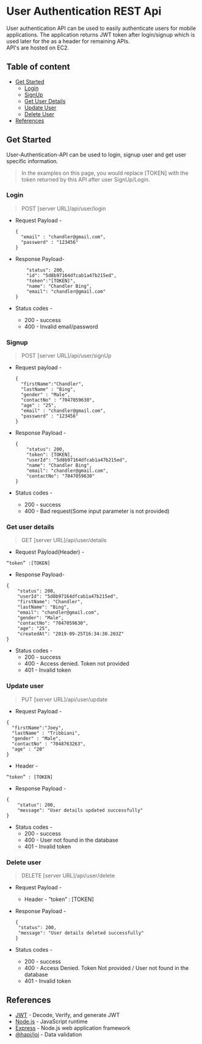 # User Authentication REST Api

User authentication API can be used to easily authenticate users for mobile applications. The application returns JWT token after login/signup which is used later for the as a header for remaining APIs.\
API's are hosted on EC2.

## Table of content
* [Get Started](#get-started)
    * [Login](#login)
    * [SignUp](#signup)
    * [Get User Details](#get-user-details)
    * [Update User](#update-user)
    * [Delete User](#delete-user)
* [References](#references)

## Get Started
User-Authentication-API can be used to login, signup user and get user specific information.
> In the examples on this page, you would replace [TOKEN] with the token returned by this API after user SignUp/Login.
### Login 
> POST [server URL]/api/user/login
* Request Payload - 
   ```
   {
     "email" : "chandler@gmail.com",
     "password" : "123456"
   }
   ```
* Response Payload- 
   ```{
       "status": 200,
       "id": "5d8b97164dfcab1a47b215ed",
       "token":"[TOKEN]",
       "name": "Chandler Bing",
       "email": "chandler@gmail.com"
   }
   ```

* Status codes -
   * 200 - success
   * 400 - Invalid email/password


### Signup 
> POST [server URL]/api/user/signUp
* Request payload - 
   ```
   {
     "firstName":"Chandler",
     "lastName" : "Bing",
     "gender" : "Male",
     "contactNo" : "7047059630",
     "age" : "25",
     "email" : "chandler@gmail.com",
     "password" : "123456"
   }
   ```
* Response Payload -
   ```
   {
       "status": 200,
       "token": [TOKEN],
       "userId": "5d8b97164dfcab1a47b215ed",
       "name": "Chandler Bing",
       "email": "chandler@gmail.com",
       "contactNo": "7047059630"
   }
   ```
   
* Status codes -
   * 200 - success
   * 400 - Bad request(Some input parameter is not provided)


### Get user details 
> GET [server URL]/api/user/details
* Request Payload(Header) -
```
“token” :[TOKEN]
```
* Response Payload- 
```
{
    "status": 200,
    "userId": "5d8b97164dfcab1a47b215ed",
    "firstName": "Chandler",
    "lastName": "Bing",
    "email": "chandler@gmail.com",
    "gender": "Male",
    "contactNo": "7047059630",
    "age": "25",
    "createdAt": "2019-09-25T16:34:30.203Z"
}
```

* Status codes - 
   * 200 - success
   * 400 - Access denied. Token not provided
   * 401 - Invalid token

### Update user
> PUT [server URL]/api/user/update
* Request Payload -
```
{
  "firstName":"Joey",
  "lastName" : "Tribbiani",
  "gender" : "Male",
  "contactNo" : "7048763263",
  "age" : "20"
}
```

   * Header - 
   ```
   “token” : [TOKEN]
   ```
   
* Response Payload - 
```
{
    "status": 200,
    "message": "User details updated successfully"
}
```

* Status codes - 
   * 200 - success
   * 400 - User not found in the database
   * 401 - Invalid token

### Delete user
> DELETE [server URL]/api/user/delete

* Request Payload -

   * Header - “token” : [TOKEN]

* Response Payload - 
   ```
   {
    "status": 200,
    "message": "User details deleted successfully"
   }
   ```
* Status codes - 
   * 200 - success
   * 400 - Access Denied. Token Not provided / User not found in the database
   * 401 - Invalid token

## References
- [JWT](https://jwt.io) - Decode, Verify, and generate JWT
- [Node.js](https://nodejs.org/en/) - JavaScript runtime
- [Express](https://expressjs.com) - Node.js web application framework
- [@hapi/joi](https://www.npmjs.com/package/@hapi/joi) - Data validation
